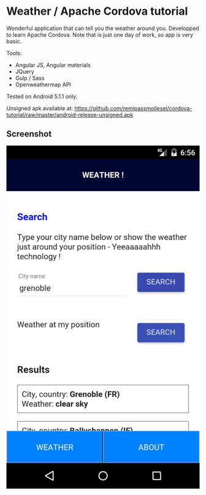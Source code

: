# Weather / Apache Cordova tutorial

Wonderful application that can tell you the weather around you. Developped to learn Apache Cordova. 
Note that is just one day of work, so app is very basic.

Tools:
* Angular JS, Angular materials
* JQuery
* Gulp / Sass
* Openweathermap API

Tested on Android 5.1.1 only.

Unsigned apk available at: https://github.com/remipassmoilesel/cordova-tutorial/raw/master/android-release-unsigned.apk

## Screenshot

![Screenshot](www/img/screenshot.png)



